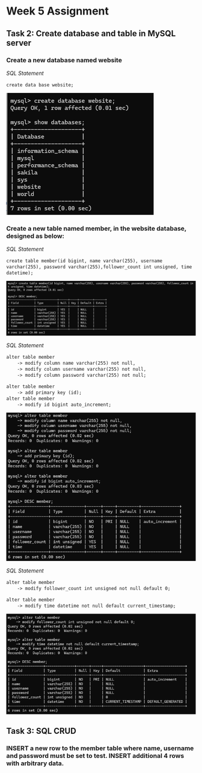 # Week 5 Assignment

## Task 2: Create database and table in MySQL server
### Create a new database named website
*SQL Statement*  

```MySql
create data base website;
```

![statement 2-1](images/statement_2-1.png)

### Create a new table named member, in the website database, designed as below:
*SQL Statement*  

```MySql
create table member(id bigint, name varchar(255), username varchar(255), password varchar(255),follower_count int unsigned, time datetime);
```

![statement 2-1_1](images/statement_2-2_1.png)  

*SQL Statement*  

```MySql
alter table member
    -> modify column name varchar(255) not null,
    -> modify column username varchar(255) not null,
    -> modify column password varchar(255) not null;
```  
```MySql
alter table member
    -> add primary key (id);
alter table member
    -> modify id bigint auto_increment;
```  

![statement 2-1_1](images/statement_2-2_2.png)  

*SQL Statement*  

```MySql
alter table member
    -> modify follower_count int unsigned not null default 0;
```  
```MySql
alter table member
    -> modify time datetime not null default current_timestamp;
```  

![statement 2-1_1](images/statement_2-2_3.png)  

## Task 3: SQL CRUD
### INSERT a new row to the member table where name, username and password must be set to test. INSERT additional 4 rows with arbitrary data.

